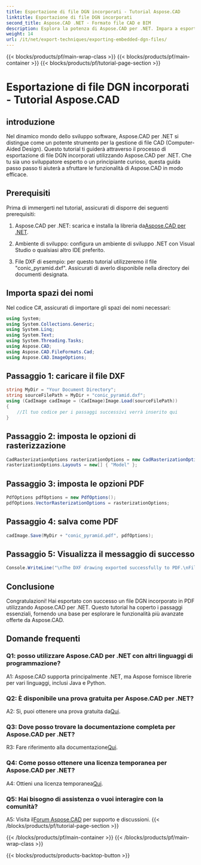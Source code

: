 ```yaml
---
title: Esportazione di file DGN incorporati - Tutorial Aspose.CAD
linktitle: Esportazione di file DGN incorporati
second_title: Aspose.CAD .NET - Formato file CAD e BIM
description: Esplora la potenza di Aspose.CAD per .NET. Impara a esportare facilmente file DGN incorporati in PDF con questo tutorial passo passo.
weight: 14
url: /it/net/export-techniques/exporting-embedded-dgn-files/
---
```


{{< blocks/products/pf/main-wrap-class >}}
{{< blocks/products/pf/main-container >}}
{{< blocks/products/pf/tutorial-page-section >}}

# Esportazione di file DGN incorporati - Tutorial Aspose.CAD

## introduzione

Nel dinamico mondo dello sviluppo software, Aspose.CAD per .NET si distingue come un potente strumento per la gestione di file CAD (Computer-Aided Design). Questo tutorial ti guiderà attraverso il processo di esportazione di file DGN incorporati utilizzando Aspose.CAD per .NET. Che tu sia uno sviluppatore esperto o un principiante curioso, questa guida passo passo ti aiuterà a sfruttare le funzionalità di Aspose.CAD in modo efficace.

## Prerequisiti

Prima di immergerti nel tutorial, assicurati di disporre dei seguenti prerequisiti:

1.  Aspose.CAD per .NET: scarica e installa la libreria da[Aspose.CAD per .NET](https://releases.aspose.com/cad/net/).

2. Ambiente di sviluppo: configura un ambiente di sviluppo .NET con Visual Studio o qualsiasi altro IDE preferito.

3. File DXF di esempio: per questo tutorial utilizzeremo il file "conic_pyramid.dxf". Assicurati di averlo disponibile nella directory dei documenti designata.

## Importa spazi dei nomi

Nel codice C#, assicurati di importare gli spazi dei nomi necessari:

```csharp
using System;
using System.Collections.Generic;
using System.Linq;
using System.Text;
using System.Threading.Tasks;
using Aspose.CAD;
using Aspose.CAD.FileFormats.Cad;
using Aspose.CAD.ImageOptions;
```

## Passaggio 1: caricare il file DXF

```csharp
string MyDir = "Your Document Directory";
string sourceFilePath = MyDir + "conic_pyramid.dxf";
using (CadImage cadImage = (CadImage)Image.Load(sourceFilePath))
{
    //Il tuo codice per i passaggi successivi verrà inserito qui
}
```

## Passaggio 2: imposta le opzioni di rasterizzazione

```csharp
CadRasterizationOptions rasterizationOptions = new CadRasterizationOptions();
rasterizationOptions.Layouts = new[] { "Model" };
```

## Passaggio 3: imposta le opzioni PDF

```csharp
PdfOptions pdfOptions = new PdfOptions();
pdfOptions.VectorRasterizationOptions = rasterizationOptions;
```

## Passaggio 4: salva come PDF

```csharp
cadImage.Save(MyDir + "conic_pyramid.pdf", pdfOptions);
```

## Passaggio 5: Visualizza il messaggio di successo

```csharp
Console.WriteLine("\nThe DXF drawing exported successfully to PDF.\nFile saved at " + MyDir);
```

## Conclusione

Congratulazioni! Hai esportato con successo un file DGN incorporato in PDF utilizzando Aspose.CAD per .NET. Questo tutorial ha coperto i passaggi essenziali, fornendo una base per esplorare le funzionalità più avanzate offerte da Aspose.CAD.

## Domande frequenti

### Q1: posso utilizzare Aspose.CAD per .NET con altri linguaggi di programmazione?

A1: Aspose.CAD supporta principalmente .NET, ma Aspose fornisce librerie per vari linguaggi, inclusi Java e Python.

### Q2: È disponibile una prova gratuita per Aspose.CAD per .NET?

 A2: Sì, puoi ottenere una prova gratuita da[Qui](https://releases.aspose.com/).

### Q3: Dove posso trovare la documentazione completa per Aspose.CAD per .NET?

 R3: Fare riferimento alla documentazione[Qui](https://reference.aspose.com/cad/net/).

### Q4: Come posso ottenere una licenza temporanea per Aspose.CAD per .NET?

 A4: Ottieni una licenza temporanea[Qui](https://purchase.aspose.com/temporary-license/).

### Q5: Hai bisogno di assistenza o vuoi interagire con la comunità?

A5: Visita il[Forum Aspose.CAD](https://forum.aspose.com/c/cad/19) per supporto e discussioni.
{{< /blocks/products/pf/tutorial-page-section >}}

{{< /blocks/products/pf/main-container >}}
{{< /blocks/products/pf/main-wrap-class >}}

{{< blocks/products/products-backtop-button >}}
